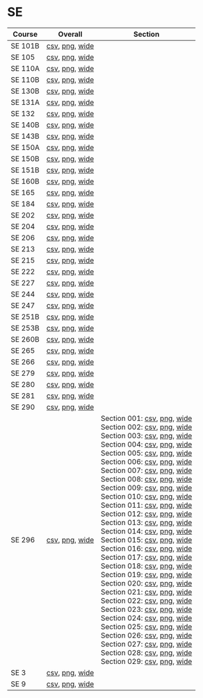# SE

| Course | Overall | Section |
| ------ | ------- | ------- |
| SE 101B | [csv](https://github.com/UCSD-Historical-Enrollment-Data/2024Spring/blob/main/overall/SE%20101B.csv), [png](https://raw.githubusercontent.com/UCSD-Historical-Enrollment-Data/2024Spring/main/plot_overall/SE%20101B.png), [wide](https://raw.githubusercontent.com/UCSD-Historical-Enrollment-Data/2024Spring/main/plot_overall_wide/SE%20101B.png) |  |
| SE 105 | [csv](https://github.com/UCSD-Historical-Enrollment-Data/2024Spring/blob/main/overall/SE%20105.csv), [png](https://raw.githubusercontent.com/UCSD-Historical-Enrollment-Data/2024Spring/main/plot_overall/SE%20105.png), [wide](https://raw.githubusercontent.com/UCSD-Historical-Enrollment-Data/2024Spring/main/plot_overall_wide/SE%20105.png) |  |
| SE 110A | [csv](https://github.com/UCSD-Historical-Enrollment-Data/2024Spring/blob/main/overall/SE%20110A.csv), [png](https://raw.githubusercontent.com/UCSD-Historical-Enrollment-Data/2024Spring/main/plot_overall/SE%20110A.png), [wide](https://raw.githubusercontent.com/UCSD-Historical-Enrollment-Data/2024Spring/main/plot_overall_wide/SE%20110A.png) |  |
| SE 110B | [csv](https://github.com/UCSD-Historical-Enrollment-Data/2024Spring/blob/main/overall/SE%20110B.csv), [png](https://raw.githubusercontent.com/UCSD-Historical-Enrollment-Data/2024Spring/main/plot_overall/SE%20110B.png), [wide](https://raw.githubusercontent.com/UCSD-Historical-Enrollment-Data/2024Spring/main/plot_overall_wide/SE%20110B.png) |  |
| SE 130B | [csv](https://github.com/UCSD-Historical-Enrollment-Data/2024Spring/blob/main/overall/SE%20130B.csv), [png](https://raw.githubusercontent.com/UCSD-Historical-Enrollment-Data/2024Spring/main/plot_overall/SE%20130B.png), [wide](https://raw.githubusercontent.com/UCSD-Historical-Enrollment-Data/2024Spring/main/plot_overall_wide/SE%20130B.png) |  |
| SE 131A | [csv](https://github.com/UCSD-Historical-Enrollment-Data/2024Spring/blob/main/overall/SE%20131A.csv), [png](https://raw.githubusercontent.com/UCSD-Historical-Enrollment-Data/2024Spring/main/plot_overall/SE%20131A.png), [wide](https://raw.githubusercontent.com/UCSD-Historical-Enrollment-Data/2024Spring/main/plot_overall_wide/SE%20131A.png) |  |
| SE 132 | [csv](https://github.com/UCSD-Historical-Enrollment-Data/2024Spring/blob/main/overall/SE%20132.csv), [png](https://raw.githubusercontent.com/UCSD-Historical-Enrollment-Data/2024Spring/main/plot_overall/SE%20132.png), [wide](https://raw.githubusercontent.com/UCSD-Historical-Enrollment-Data/2024Spring/main/plot_overall_wide/SE%20132.png) |  |
| SE 140B | [csv](https://github.com/UCSD-Historical-Enrollment-Data/2024Spring/blob/main/overall/SE%20140B.csv), [png](https://raw.githubusercontent.com/UCSD-Historical-Enrollment-Data/2024Spring/main/plot_overall/SE%20140B.png), [wide](https://raw.githubusercontent.com/UCSD-Historical-Enrollment-Data/2024Spring/main/plot_overall_wide/SE%20140B.png) |  |
| SE 143B | [csv](https://github.com/UCSD-Historical-Enrollment-Data/2024Spring/blob/main/overall/SE%20143B.csv), [png](https://raw.githubusercontent.com/UCSD-Historical-Enrollment-Data/2024Spring/main/plot_overall/SE%20143B.png), [wide](https://raw.githubusercontent.com/UCSD-Historical-Enrollment-Data/2024Spring/main/plot_overall_wide/SE%20143B.png) |  |
| SE 150A | [csv](https://github.com/UCSD-Historical-Enrollment-Data/2024Spring/blob/main/overall/SE%20150A.csv), [png](https://raw.githubusercontent.com/UCSD-Historical-Enrollment-Data/2024Spring/main/plot_overall/SE%20150A.png), [wide](https://raw.githubusercontent.com/UCSD-Historical-Enrollment-Data/2024Spring/main/plot_overall_wide/SE%20150A.png) |  |
| SE 150B | [csv](https://github.com/UCSD-Historical-Enrollment-Data/2024Spring/blob/main/overall/SE%20150B.csv), [png](https://raw.githubusercontent.com/UCSD-Historical-Enrollment-Data/2024Spring/main/plot_overall/SE%20150B.png), [wide](https://raw.githubusercontent.com/UCSD-Historical-Enrollment-Data/2024Spring/main/plot_overall_wide/SE%20150B.png) |  |
| SE 151B | [csv](https://github.com/UCSD-Historical-Enrollment-Data/2024Spring/blob/main/overall/SE%20151B.csv), [png](https://raw.githubusercontent.com/UCSD-Historical-Enrollment-Data/2024Spring/main/plot_overall/SE%20151B.png), [wide](https://raw.githubusercontent.com/UCSD-Historical-Enrollment-Data/2024Spring/main/plot_overall_wide/SE%20151B.png) |  |
| SE 160B | [csv](https://github.com/UCSD-Historical-Enrollment-Data/2024Spring/blob/main/overall/SE%20160B.csv), [png](https://raw.githubusercontent.com/UCSD-Historical-Enrollment-Data/2024Spring/main/plot_overall/SE%20160B.png), [wide](https://raw.githubusercontent.com/UCSD-Historical-Enrollment-Data/2024Spring/main/plot_overall_wide/SE%20160B.png) |  |
| SE 165 | [csv](https://github.com/UCSD-Historical-Enrollment-Data/2024Spring/blob/main/overall/SE%20165.csv), [png](https://raw.githubusercontent.com/UCSD-Historical-Enrollment-Data/2024Spring/main/plot_overall/SE%20165.png), [wide](https://raw.githubusercontent.com/UCSD-Historical-Enrollment-Data/2024Spring/main/plot_overall_wide/SE%20165.png) |  |
| SE 184 | [csv](https://github.com/UCSD-Historical-Enrollment-Data/2024Spring/blob/main/overall/SE%20184.csv), [png](https://raw.githubusercontent.com/UCSD-Historical-Enrollment-Data/2024Spring/main/plot_overall/SE%20184.png), [wide](https://raw.githubusercontent.com/UCSD-Historical-Enrollment-Data/2024Spring/main/plot_overall_wide/SE%20184.png) |  |
| SE 202 | [csv](https://github.com/UCSD-Historical-Enrollment-Data/2024Spring/blob/main/overall/SE%20202.csv), [png](https://raw.githubusercontent.com/UCSD-Historical-Enrollment-Data/2024Spring/main/plot_overall/SE%20202.png), [wide](https://raw.githubusercontent.com/UCSD-Historical-Enrollment-Data/2024Spring/main/plot_overall_wide/SE%20202.png) |  |
| SE 204 | [csv](https://github.com/UCSD-Historical-Enrollment-Data/2024Spring/blob/main/overall/SE%20204.csv), [png](https://raw.githubusercontent.com/UCSD-Historical-Enrollment-Data/2024Spring/main/plot_overall/SE%20204.png), [wide](https://raw.githubusercontent.com/UCSD-Historical-Enrollment-Data/2024Spring/main/plot_overall_wide/SE%20204.png) |  |
| SE 206 | [csv](https://github.com/UCSD-Historical-Enrollment-Data/2024Spring/blob/main/overall/SE%20206.csv), [png](https://raw.githubusercontent.com/UCSD-Historical-Enrollment-Data/2024Spring/main/plot_overall/SE%20206.png), [wide](https://raw.githubusercontent.com/UCSD-Historical-Enrollment-Data/2024Spring/main/plot_overall_wide/SE%20206.png) |  |
| SE 213 | [csv](https://github.com/UCSD-Historical-Enrollment-Data/2024Spring/blob/main/overall/SE%20213.csv), [png](https://raw.githubusercontent.com/UCSD-Historical-Enrollment-Data/2024Spring/main/plot_overall/SE%20213.png), [wide](https://raw.githubusercontent.com/UCSD-Historical-Enrollment-Data/2024Spring/main/plot_overall_wide/SE%20213.png) |  |
| SE 215 | [csv](https://github.com/UCSD-Historical-Enrollment-Data/2024Spring/blob/main/overall/SE%20215.csv), [png](https://raw.githubusercontent.com/UCSD-Historical-Enrollment-Data/2024Spring/main/plot_overall/SE%20215.png), [wide](https://raw.githubusercontent.com/UCSD-Historical-Enrollment-Data/2024Spring/main/plot_overall_wide/SE%20215.png) |  |
| SE 222 | [csv](https://github.com/UCSD-Historical-Enrollment-Data/2024Spring/blob/main/overall/SE%20222.csv), [png](https://raw.githubusercontent.com/UCSD-Historical-Enrollment-Data/2024Spring/main/plot_overall/SE%20222.png), [wide](https://raw.githubusercontent.com/UCSD-Historical-Enrollment-Data/2024Spring/main/plot_overall_wide/SE%20222.png) |  |
| SE 227 | [csv](https://github.com/UCSD-Historical-Enrollment-Data/2024Spring/blob/main/overall/SE%20227.csv), [png](https://raw.githubusercontent.com/UCSD-Historical-Enrollment-Data/2024Spring/main/plot_overall/SE%20227.png), [wide](https://raw.githubusercontent.com/UCSD-Historical-Enrollment-Data/2024Spring/main/plot_overall_wide/SE%20227.png) |  |
| SE 244 | [csv](https://github.com/UCSD-Historical-Enrollment-Data/2024Spring/blob/main/overall/SE%20244.csv), [png](https://raw.githubusercontent.com/UCSD-Historical-Enrollment-Data/2024Spring/main/plot_overall/SE%20244.png), [wide](https://raw.githubusercontent.com/UCSD-Historical-Enrollment-Data/2024Spring/main/plot_overall_wide/SE%20244.png) |  |
| SE 247 | [csv](https://github.com/UCSD-Historical-Enrollment-Data/2024Spring/blob/main/overall/SE%20247.csv), [png](https://raw.githubusercontent.com/UCSD-Historical-Enrollment-Data/2024Spring/main/plot_overall/SE%20247.png), [wide](https://raw.githubusercontent.com/UCSD-Historical-Enrollment-Data/2024Spring/main/plot_overall_wide/SE%20247.png) |  |
| SE 251B | [csv](https://github.com/UCSD-Historical-Enrollment-Data/2024Spring/blob/main/overall/SE%20251B.csv), [png](https://raw.githubusercontent.com/UCSD-Historical-Enrollment-Data/2024Spring/main/plot_overall/SE%20251B.png), [wide](https://raw.githubusercontent.com/UCSD-Historical-Enrollment-Data/2024Spring/main/plot_overall_wide/SE%20251B.png) |  |
| SE 253B | [csv](https://github.com/UCSD-Historical-Enrollment-Data/2024Spring/blob/main/overall/SE%20253B.csv), [png](https://raw.githubusercontent.com/UCSD-Historical-Enrollment-Data/2024Spring/main/plot_overall/SE%20253B.png), [wide](https://raw.githubusercontent.com/UCSD-Historical-Enrollment-Data/2024Spring/main/plot_overall_wide/SE%20253B.png) |  |
| SE 260B | [csv](https://github.com/UCSD-Historical-Enrollment-Data/2024Spring/blob/main/overall/SE%20260B.csv), [png](https://raw.githubusercontent.com/UCSD-Historical-Enrollment-Data/2024Spring/main/plot_overall/SE%20260B.png), [wide](https://raw.githubusercontent.com/UCSD-Historical-Enrollment-Data/2024Spring/main/plot_overall_wide/SE%20260B.png) |  |
| SE 265 | [csv](https://github.com/UCSD-Historical-Enrollment-Data/2024Spring/blob/main/overall/SE%20265.csv), [png](https://raw.githubusercontent.com/UCSD-Historical-Enrollment-Data/2024Spring/main/plot_overall/SE%20265.png), [wide](https://raw.githubusercontent.com/UCSD-Historical-Enrollment-Data/2024Spring/main/plot_overall_wide/SE%20265.png) |  |
| SE 266 | [csv](https://github.com/UCSD-Historical-Enrollment-Data/2024Spring/blob/main/overall/SE%20266.csv), [png](https://raw.githubusercontent.com/UCSD-Historical-Enrollment-Data/2024Spring/main/plot_overall/SE%20266.png), [wide](https://raw.githubusercontent.com/UCSD-Historical-Enrollment-Data/2024Spring/main/plot_overall_wide/SE%20266.png) |  |
| SE 279 | [csv](https://github.com/UCSD-Historical-Enrollment-Data/2024Spring/blob/main/overall/SE%20279.csv), [png](https://raw.githubusercontent.com/UCSD-Historical-Enrollment-Data/2024Spring/main/plot_overall/SE%20279.png), [wide](https://raw.githubusercontent.com/UCSD-Historical-Enrollment-Data/2024Spring/main/plot_overall_wide/SE%20279.png) |  |
| SE 280 | [csv](https://github.com/UCSD-Historical-Enrollment-Data/2024Spring/blob/main/overall/SE%20280.csv), [png](https://raw.githubusercontent.com/UCSD-Historical-Enrollment-Data/2024Spring/main/plot_overall/SE%20280.png), [wide](https://raw.githubusercontent.com/UCSD-Historical-Enrollment-Data/2024Spring/main/plot_overall_wide/SE%20280.png) |  |
| SE 281 | [csv](https://github.com/UCSD-Historical-Enrollment-Data/2024Spring/blob/main/overall/SE%20281.csv), [png](https://raw.githubusercontent.com/UCSD-Historical-Enrollment-Data/2024Spring/main/plot_overall/SE%20281.png), [wide](https://raw.githubusercontent.com/UCSD-Historical-Enrollment-Data/2024Spring/main/plot_overall_wide/SE%20281.png) |  |
| SE 290 | [csv](https://github.com/UCSD-Historical-Enrollment-Data/2024Spring/blob/main/overall/SE%20290.csv), [png](https://raw.githubusercontent.com/UCSD-Historical-Enrollment-Data/2024Spring/main/plot_overall/SE%20290.png), [wide](https://raw.githubusercontent.com/UCSD-Historical-Enrollment-Data/2024Spring/main/plot_overall_wide/SE%20290.png) |  |
| SE 296 | [csv](https://github.com/UCSD-Historical-Enrollment-Data/2024Spring/blob/main/overall/SE%20296.csv), [png](https://raw.githubusercontent.com/UCSD-Historical-Enrollment-Data/2024Spring/main/plot_overall/SE%20296.png), [wide](https://raw.githubusercontent.com/UCSD-Historical-Enrollment-Data/2024Spring/main/plot_overall_wide/SE%20296.png) | Section 001: [csv](https://github.com/UCSD-Historical-Enrollment-Data/2024Spring/blob/main/section/SE%20296_001.csv), [png](https://raw.githubusercontent.com/UCSD-Historical-Enrollment-Data/2024Spring/main/plot_section/SE%20296_001.png), [wide](https://raw.githubusercontent.com/UCSD-Historical-Enrollment-Data/2024Spring/main/plot_section_wide/SE%20296_001.png)<br>Section 002: [csv](https://github.com/UCSD-Historical-Enrollment-Data/2024Spring/blob/main/section/SE%20296_002.csv), [png](https://raw.githubusercontent.com/UCSD-Historical-Enrollment-Data/2024Spring/main/plot_section/SE%20296_002.png), [wide](https://raw.githubusercontent.com/UCSD-Historical-Enrollment-Data/2024Spring/main/plot_section_wide/SE%20296_002.png)<br>Section 003: [csv](https://github.com/UCSD-Historical-Enrollment-Data/2024Spring/blob/main/section/SE%20296_003.csv), [png](https://raw.githubusercontent.com/UCSD-Historical-Enrollment-Data/2024Spring/main/plot_section/SE%20296_003.png), [wide](https://raw.githubusercontent.com/UCSD-Historical-Enrollment-Data/2024Spring/main/plot_section_wide/SE%20296_003.png)<br>Section 004: [csv](https://github.com/UCSD-Historical-Enrollment-Data/2024Spring/blob/main/section/SE%20296_004.csv), [png](https://raw.githubusercontent.com/UCSD-Historical-Enrollment-Data/2024Spring/main/plot_section/SE%20296_004.png), [wide](https://raw.githubusercontent.com/UCSD-Historical-Enrollment-Data/2024Spring/main/plot_section_wide/SE%20296_004.png)<br>Section 005: [csv](https://github.com/UCSD-Historical-Enrollment-Data/2024Spring/blob/main/section/SE%20296_005.csv), [png](https://raw.githubusercontent.com/UCSD-Historical-Enrollment-Data/2024Spring/main/plot_section/SE%20296_005.png), [wide](https://raw.githubusercontent.com/UCSD-Historical-Enrollment-Data/2024Spring/main/plot_section_wide/SE%20296_005.png)<br>Section 006: [csv](https://github.com/UCSD-Historical-Enrollment-Data/2024Spring/blob/main/section/SE%20296_006.csv), [png](https://raw.githubusercontent.com/UCSD-Historical-Enrollment-Data/2024Spring/main/plot_section/SE%20296_006.png), [wide](https://raw.githubusercontent.com/UCSD-Historical-Enrollment-Data/2024Spring/main/plot_section_wide/SE%20296_006.png)<br>Section 007: [csv](https://github.com/UCSD-Historical-Enrollment-Data/2024Spring/blob/main/section/SE%20296_007.csv), [png](https://raw.githubusercontent.com/UCSD-Historical-Enrollment-Data/2024Spring/main/plot_section/SE%20296_007.png), [wide](https://raw.githubusercontent.com/UCSD-Historical-Enrollment-Data/2024Spring/main/plot_section_wide/SE%20296_007.png)<br>Section 008: [csv](https://github.com/UCSD-Historical-Enrollment-Data/2024Spring/blob/main/section/SE%20296_008.csv), [png](https://raw.githubusercontent.com/UCSD-Historical-Enrollment-Data/2024Spring/main/plot_section/SE%20296_008.png), [wide](https://raw.githubusercontent.com/UCSD-Historical-Enrollment-Data/2024Spring/main/plot_section_wide/SE%20296_008.png)<br>Section 009: [csv](https://github.com/UCSD-Historical-Enrollment-Data/2024Spring/blob/main/section/SE%20296_009.csv), [png](https://raw.githubusercontent.com/UCSD-Historical-Enrollment-Data/2024Spring/main/plot_section/SE%20296_009.png), [wide](https://raw.githubusercontent.com/UCSD-Historical-Enrollment-Data/2024Spring/main/plot_section_wide/SE%20296_009.png)<br>Section 010: [csv](https://github.com/UCSD-Historical-Enrollment-Data/2024Spring/blob/main/section/SE%20296_010.csv), [png](https://raw.githubusercontent.com/UCSD-Historical-Enrollment-Data/2024Spring/main/plot_section/SE%20296_010.png), [wide](https://raw.githubusercontent.com/UCSD-Historical-Enrollment-Data/2024Spring/main/plot_section_wide/SE%20296_010.png)<br>Section 011: [csv](https://github.com/UCSD-Historical-Enrollment-Data/2024Spring/blob/main/section/SE%20296_011.csv), [png](https://raw.githubusercontent.com/UCSD-Historical-Enrollment-Data/2024Spring/main/plot_section/SE%20296_011.png), [wide](https://raw.githubusercontent.com/UCSD-Historical-Enrollment-Data/2024Spring/main/plot_section_wide/SE%20296_011.png)<br>Section 012: [csv](https://github.com/UCSD-Historical-Enrollment-Data/2024Spring/blob/main/section/SE%20296_012.csv), [png](https://raw.githubusercontent.com/UCSD-Historical-Enrollment-Data/2024Spring/main/plot_section/SE%20296_012.png), [wide](https://raw.githubusercontent.com/UCSD-Historical-Enrollment-Data/2024Spring/main/plot_section_wide/SE%20296_012.png)<br>Section 013: [csv](https://github.com/UCSD-Historical-Enrollment-Data/2024Spring/blob/main/section/SE%20296_013.csv), [png](https://raw.githubusercontent.com/UCSD-Historical-Enrollment-Data/2024Spring/main/plot_section/SE%20296_013.png), [wide](https://raw.githubusercontent.com/UCSD-Historical-Enrollment-Data/2024Spring/main/plot_section_wide/SE%20296_013.png)<br>Section 014: [csv](https://github.com/UCSD-Historical-Enrollment-Data/2024Spring/blob/main/section/SE%20296_014.csv), [png](https://raw.githubusercontent.com/UCSD-Historical-Enrollment-Data/2024Spring/main/plot_section/SE%20296_014.png), [wide](https://raw.githubusercontent.com/UCSD-Historical-Enrollment-Data/2024Spring/main/plot_section_wide/SE%20296_014.png)<br>Section 015: [csv](https://github.com/UCSD-Historical-Enrollment-Data/2024Spring/blob/main/section/SE%20296_015.csv), [png](https://raw.githubusercontent.com/UCSD-Historical-Enrollment-Data/2024Spring/main/plot_section/SE%20296_015.png), [wide](https://raw.githubusercontent.com/UCSD-Historical-Enrollment-Data/2024Spring/main/plot_section_wide/SE%20296_015.png)<br>Section 016: [csv](https://github.com/UCSD-Historical-Enrollment-Data/2024Spring/blob/main/section/SE%20296_016.csv), [png](https://raw.githubusercontent.com/UCSD-Historical-Enrollment-Data/2024Spring/main/plot_section/SE%20296_016.png), [wide](https://raw.githubusercontent.com/UCSD-Historical-Enrollment-Data/2024Spring/main/plot_section_wide/SE%20296_016.png)<br>Section 017: [csv](https://github.com/UCSD-Historical-Enrollment-Data/2024Spring/blob/main/section/SE%20296_017.csv), [png](https://raw.githubusercontent.com/UCSD-Historical-Enrollment-Data/2024Spring/main/plot_section/SE%20296_017.png), [wide](https://raw.githubusercontent.com/UCSD-Historical-Enrollment-Data/2024Spring/main/plot_section_wide/SE%20296_017.png)<br>Section 018: [csv](https://github.com/UCSD-Historical-Enrollment-Data/2024Spring/blob/main/section/SE%20296_018.csv), [png](https://raw.githubusercontent.com/UCSD-Historical-Enrollment-Data/2024Spring/main/plot_section/SE%20296_018.png), [wide](https://raw.githubusercontent.com/UCSD-Historical-Enrollment-Data/2024Spring/main/plot_section_wide/SE%20296_018.png)<br>Section 019: [csv](https://github.com/UCSD-Historical-Enrollment-Data/2024Spring/blob/main/section/SE%20296_019.csv), [png](https://raw.githubusercontent.com/UCSD-Historical-Enrollment-Data/2024Spring/main/plot_section/SE%20296_019.png), [wide](https://raw.githubusercontent.com/UCSD-Historical-Enrollment-Data/2024Spring/main/plot_section_wide/SE%20296_019.png)<br>Section 020: [csv](https://github.com/UCSD-Historical-Enrollment-Data/2024Spring/blob/main/section/SE%20296_020.csv), [png](https://raw.githubusercontent.com/UCSD-Historical-Enrollment-Data/2024Spring/main/plot_section/SE%20296_020.png), [wide](https://raw.githubusercontent.com/UCSD-Historical-Enrollment-Data/2024Spring/main/plot_section_wide/SE%20296_020.png)<br>Section 021: [csv](https://github.com/UCSD-Historical-Enrollment-Data/2024Spring/blob/main/section/SE%20296_021.csv), [png](https://raw.githubusercontent.com/UCSD-Historical-Enrollment-Data/2024Spring/main/plot_section/SE%20296_021.png), [wide](https://raw.githubusercontent.com/UCSD-Historical-Enrollment-Data/2024Spring/main/plot_section_wide/SE%20296_021.png)<br>Section 022: [csv](https://github.com/UCSD-Historical-Enrollment-Data/2024Spring/blob/main/section/SE%20296_022.csv), [png](https://raw.githubusercontent.com/UCSD-Historical-Enrollment-Data/2024Spring/main/plot_section/SE%20296_022.png), [wide](https://raw.githubusercontent.com/UCSD-Historical-Enrollment-Data/2024Spring/main/plot_section_wide/SE%20296_022.png)<br>Section 023: [csv](https://github.com/UCSD-Historical-Enrollment-Data/2024Spring/blob/main/section/SE%20296_023.csv), [png](https://raw.githubusercontent.com/UCSD-Historical-Enrollment-Data/2024Spring/main/plot_section/SE%20296_023.png), [wide](https://raw.githubusercontent.com/UCSD-Historical-Enrollment-Data/2024Spring/main/plot_section_wide/SE%20296_023.png)<br>Section 024: [csv](https://github.com/UCSD-Historical-Enrollment-Data/2024Spring/blob/main/section/SE%20296_024.csv), [png](https://raw.githubusercontent.com/UCSD-Historical-Enrollment-Data/2024Spring/main/plot_section/SE%20296_024.png), [wide](https://raw.githubusercontent.com/UCSD-Historical-Enrollment-Data/2024Spring/main/plot_section_wide/SE%20296_024.png)<br>Section 025: [csv](https://github.com/UCSD-Historical-Enrollment-Data/2024Spring/blob/main/section/SE%20296_025.csv), [png](https://raw.githubusercontent.com/UCSD-Historical-Enrollment-Data/2024Spring/main/plot_section/SE%20296_025.png), [wide](https://raw.githubusercontent.com/UCSD-Historical-Enrollment-Data/2024Spring/main/plot_section_wide/SE%20296_025.png)<br>Section 026: [csv](https://github.com/UCSD-Historical-Enrollment-Data/2024Spring/blob/main/section/SE%20296_026.csv), [png](https://raw.githubusercontent.com/UCSD-Historical-Enrollment-Data/2024Spring/main/plot_section/SE%20296_026.png), [wide](https://raw.githubusercontent.com/UCSD-Historical-Enrollment-Data/2024Spring/main/plot_section_wide/SE%20296_026.png)<br>Section 027: [csv](https://github.com/UCSD-Historical-Enrollment-Data/2024Spring/blob/main/section/SE%20296_027.csv), [png](https://raw.githubusercontent.com/UCSD-Historical-Enrollment-Data/2024Spring/main/plot_section/SE%20296_027.png), [wide](https://raw.githubusercontent.com/UCSD-Historical-Enrollment-Data/2024Spring/main/plot_section_wide/SE%20296_027.png)<br>Section 028: [csv](https://github.com/UCSD-Historical-Enrollment-Data/2024Spring/blob/main/section/SE%20296_028.csv), [png](https://raw.githubusercontent.com/UCSD-Historical-Enrollment-Data/2024Spring/main/plot_section/SE%20296_028.png), [wide](https://raw.githubusercontent.com/UCSD-Historical-Enrollment-Data/2024Spring/main/plot_section_wide/SE%20296_028.png)<br>Section 029: [csv](https://github.com/UCSD-Historical-Enrollment-Data/2024Spring/blob/main/section/SE%20296_029.csv), [png](https://raw.githubusercontent.com/UCSD-Historical-Enrollment-Data/2024Spring/main/plot_section/SE%20296_029.png), [wide](https://raw.githubusercontent.com/UCSD-Historical-Enrollment-Data/2024Spring/main/plot_section_wide/SE%20296_029.png) |
| SE 3 | [csv](https://github.com/UCSD-Historical-Enrollment-Data/2024Spring/blob/main/overall/SE%203.csv), [png](https://raw.githubusercontent.com/UCSD-Historical-Enrollment-Data/2024Spring/main/plot_overall/SE%203.png), [wide](https://raw.githubusercontent.com/UCSD-Historical-Enrollment-Data/2024Spring/main/plot_overall_wide/SE%203.png) |  |
| SE 9 | [csv](https://github.com/UCSD-Historical-Enrollment-Data/2024Spring/blob/main/overall/SE%209.csv), [png](https://raw.githubusercontent.com/UCSD-Historical-Enrollment-Data/2024Spring/main/plot_overall/SE%209.png), [wide](https://raw.githubusercontent.com/UCSD-Historical-Enrollment-Data/2024Spring/main/plot_overall_wide/SE%209.png) |  |
